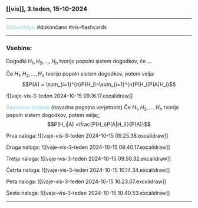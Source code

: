 ### [[vis]], 3.teden, 15-10-2024
---

<font color="#92cddc">Status/tags:</font> #dokončano #vis-flashcards 

---

### Vsebina:

Dogodki $H_1, H_2, ..., H_n$ tvorijo popolni sistem dogodkov, če ...

Če $H_1, H_2,..., H_n$ tvorijo popoln sistem dogodkov, potem velja:$$P(A) = \sum_{i=1}^{n}P(H_i)=\sum_{i=1}^{n}P(H_i)P(A|H_i)$$


![[vaje-vis-3-teden 2024-10-15 09.16.17.excalidraw]]


<font color="#92cddc">Bayesova formula</font> (navadna pogojna verjetnost) Če $H_1, H_2,..., H_n$ tvorijo popoln sistem dogodkov, potem velja;; $$P(H_i|A) =\frac{P(H_i)P(A|H_i)}{P(A)}$$
<!--SR:!2024-10-16,1,230-->
Prva naloga:
![[vaje-vis-3-teden 2024-10-15 09.25.38.excalidraw]]

Druga naloga:
![[vaje-vis-3-teden 2024-10-15 09.40.17.excalidraw]]

Tretja naloga:
![[vaje-vis-3-teden 2024-10-15 09.50.32.excalidraw]]


Četrta naloga:
![[vaje-vis-3-teden 2024-10-15 10.14.34.excalidraw]]

Peta naloga:
![[vaje-vis-3-teden 2024-10-15 10.23.07.excalidraw]]

Šesta naloga:
![[vaje-vis-3-teden 2024-10-15 10.40.53.excalidraw]]


---
